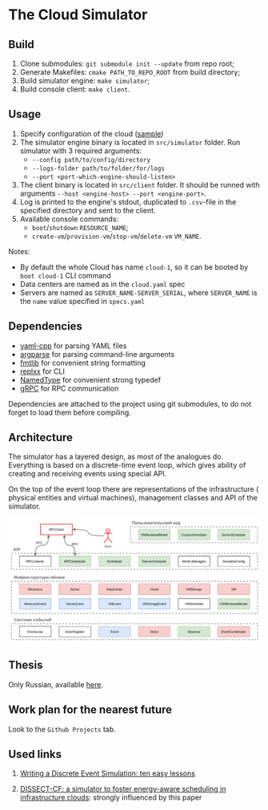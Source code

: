 # The Cloud Simulator

## Build

1) Clone submodules: `git submodule init --update` from repo root;
2) Generate Makefiles: `cmake PATH_TO_REPO_ROOT` from build directory;
3) Build simulator engine: `make simulator`;
4) Build console client: `make client`.

## Usage

1) Specify configuration of the cloud ([sample](/config))
2) The simulator engine binary is located in `src/simulator` folder. Run
   simulator with 3 required arguments:
   * `--config path/to/config/directory`
   * `--logs-folder path/to/folder/for/logs`
   * `--port <port-which-engine-should-listen>`
3) The client binary is located in `src/client` folder. It should be runned with
   arguments `--host <engine-host> --port <engine-port>`.
4) Log is printed to the engine's stdout, duplicated to `.csv`-file in the
   specified directory and sent to the client.
5) Available console commands:
   * `boot`/`shutdown` `RESOURCE_NAME`;
   * `create-vm`/`provision-vm`/`stop-vm`/`delete-vm` `VM_NAME`.

Notes:

* By default the whole Cloud has name `cloud-1`, so it can be booted
  by `boot cloud-1` CLI command
* Data centers are named as in the `cloud.yaml` spec
* Servers are named as `SERVER_NAME-SERVER_SERIAL`, where `SERVER_NAME` is
  the `name` value specified in `specs.yaml`

## Dependencies

* [yaml-cpp](https://github.com/jbeder/yaml-cpp) for parsing YAML files
* [argparse](https://github.com/p-ranav/argparse) for parsing command-line
  arguments
* [fmtlib](https://github.com/fmtlib/fmt.git) for convenient string formatting
* [replxx](https://github.com/AmokHuginnsson/replxx.git) for CLI
* [NamedType](https://github.com/joboccara/NamedType.git) for convenient strong
  typedef
* [gRPC](https://github.com/grpc/grpc.git) for RPC communication

Dependencies are attached to the project using git submodules, to do not forget
to load them before compiling.

## Architecture

The simulator has a layered design, as most of the analogues do. Everything is
based on a discrete-time event loop, which gives ability of creating and
receiving events using special API.

On the top of the event loop there are representations of the infrastructure (
physical entities and virtual machines), management classes and API of the
simulator.

![arch](images/arch-for-presentation.png "Architecture")

## Thesis

Only Russian, available [here](texts/diploma-final.pdf).

## Work plan for the nearest future

Look to the `Github Projects` tab.

## Used links

1) [Writing a Discrete Event Simulation: ten easy lessons](https://users.cs.northwestern.edu/~agupta/_projects/networking/QueueSimulation/mm1.html)

2) [DISSECT-CF: a simulator to foster energy-aware scheduling in infrastructure clouds](https://arxiv.org/pdf/1604.06581.pdf):
   strongly influenced by this paper

